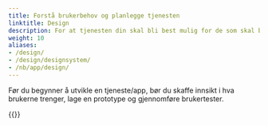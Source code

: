 ```yaml
---
title: Forstå brukerbehov og planlegge tjenesten
linktitle: Design
description: For at tjenesten din skal bli best mulig for de som skal bruke den, er det viktig å starte med å forstå hva brukerne trenger når de møter tjenesten din. 
weight: 10
aliases: 
- /design/
- /design/designsystem/
- /nb/app/design/
---
```


Før du begynner å utvikle en tjeneste/app, bør du skaffe innsikt i hva brukerne trenger, 
lage en prototype og gjennomføre brukertester. 

{{<children />}}
